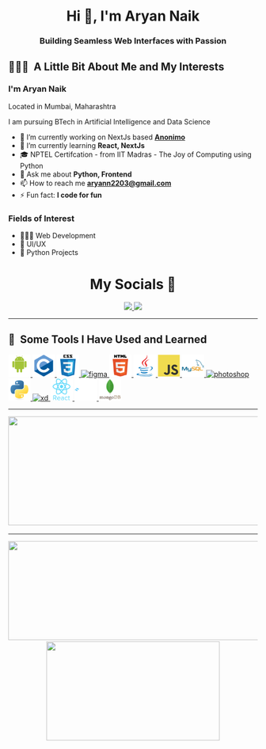 <h1 align="center">Hi 👋, I'm Aryan Naik</h1>
<h3 align="center">Building Seamless Web Interfaces with Passion</h3>

<h2> 👨🏻‍💻 &nbsp;A Little Bit About Me and My Interests</h2>
<h3>I'm Aryan Naik</h3>
<p>Located in Mumbai, Maharashtra</p>
<p>I am pursuing BTech in Artificial Intelligence and Data Science</p>

- 🔭 I’m currently working on NextJs based **[Anonimo](https://github.com/aryannaik225/Anonimo)**
- 🌱 I’m currently learning **React, NextJs**
- 🎓 NPTEL Certifcation - from IIT Madras - The Joy of Computing using Python 
- 💬 Ask me about **Python, Frontend**
- 📫 How to reach me **aryann2203@gmail.com**
- ⚡ Fun fact: **I code for fun**

<h3>Fields of Interest</h3>

- 👨🏻‍💻 Web Development
- 📱 UI/UX
- 🐍 Python Projects


<h1 align="center">
  My Socials 🙆
</h1>

<p align="center">
  <a href="https://www.instagram.com/aryannaik225">
    <img height="50" src="https://upload.wikimedia.org/wikipedia/commons/thumb/a/a5/Instagram_icon.png/2048px-Instagram_icon.png"/>
  </a>

  <a href="https://www.hackerrank.com/aryann2203">
    <img height="50" src="https://cdn4.iconfinder.com/data/icons/logos-and-brands/512/160_Hackerrank_logo_logos-512.png"/>
  </a>
</p>

---  
  
<h2> 🚀 &nbsp;Some Tools I Have Used and Learned</h2>

<p align="left">
  <a href="https://developer.android.com" rel="noreferrer">
      <img src="https://raw.githubusercontent.com/devicons/devicon/master/icons/android/android-original-wordmark.svg" alt="android" width="45" height="45"/>
  </a>
  <a href="https://www.cprogramming.com/" rel="noreferrer">
      <img src="https://raw.githubusercontent.com/devicons/devicon/master/icons/c/c-original.svg" alt="c" width="45" height="45"/>
  </a>
  <a href="https://www.w3schools.com/css/" rel="noreferrer">
      <img src="https://raw.githubusercontent.com/devicons/devicon/master/icons/css3/css3-original-wordmark.svg" alt="css3" width="45" height="45"/>
  </a>
  <a href="https://www.figma.com/" rel="noreferrer">
      <img src="https://www.vectorlogo.zone/logos/figma/figma-icon.svg" alt="figma" width="45" height="45"/>
  </a>
  <a href="https://www.w3.org/html/" rel="noreferrer">
      <img src="https://raw.githubusercontent.com/devicons/devicon/master/icons/html5/html5-original-wordmark.svg" alt="html5" width="45" height="45"/>
  </a>
  <a href="https://www.java.com" rel="noreferrer">
      <img src="https://raw.githubusercontent.com/devicons/devicon/master/icons/java/java-original.svg" alt="java" width="45" height="45"/>
  </a>
  <a href="https://developer.mozilla.org/en-US/docs/Web/JavaScript" rel="noreferrer">
      <img src="https://raw.githubusercontent.com/devicons/devicon/master/icons/javascript/javascript-original.svg" alt="javascript" width="45" height="45"/>
  </a>
  <a href="https://www.mysql.com/" rel="noreferrer">
      <img src="https://raw.githubusercontent.com/devicons/devicon/master/icons/mysql/mysql-original-wordmark.svg" alt="mysql" width="45" height="45"/>
  </a>
  <a href="https://www.photoshop.com/en" rel="noreferrer">
      <img src="https://w7.pngwing.com/pngs/301/722/png-transparent-adobe-logo-logos-photoshop-logos-and-brands-icon.png" alt="photoshop" width="45" height="45"/>
  </a>
  <a href="https://www.python.org" rel="noreferrer">
      <img src="https://raw.githubusercontent.com/devicons/devicon/master/icons/python/python-original.svg" alt="python" width="45" height="45"/>
  </a>
  <a href="https://www.adobe.com/products/xd.html" rel="noreferrer">
      <img src="https://brandslogos.com/wp-content/uploads/thumbs/adobe-xd-logo-vector.svg" alt="xd" width="45" height="45"/>
  </a>
  <a href="https://react.dev" rel="noreferrer">
    <img src="https://raw.githubusercontent.com/devicons/devicon/master/icons/react/react-original-wordmark.svg" alt="react" width="45" height="45" />
  </a>
  <a href="https://tailwindcss.com" rel="noreferrer">
    <img src="https://raw.githubusercontent.com/devicons/devicon/master/icons/tailwindcss/tailwindcss-original-wordmark.svg" alt="react" width="45" height="45" />
  </a>
  <a href="https://www.mongodb.com" rel="noreferrer">
    <img src="https://raw.githubusercontent.com/devicons/devicon/master/icons/mongodb/mongodb-original-wordmark.svg" alt="react" width="45" height="45" />
  </a>
</p>


---

  
<p align="center">
  <img width="800" height="220" src="https://streak-stats.demolab.com?user=aryannaik225&theme=highcontrast&hide_border=true&border_radius=5&card_width=800">
</p>


---




<p align="center">
  <img width="600" height="200" src="https://github-readme-stats.vercel.app/api?username=aryannaik225&show_icons=true&theme=vision-friendly-dark">
  <img width="350" height="200" src="https://github-readme-stats.vercel.app/api/top-langs/?username=aryannaik225&size_weight=0.15&count_weight=0.5&layout=compact&theme=vision-friendly-dark">
</p>
 


<div id="header" align="center">
  <img src="https://komarev.com/ghpvc/?username=aryannaik225&style=for-the-badge&color=orange" alt=""/>
</div>
